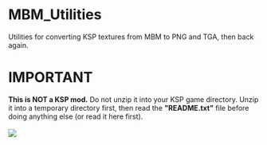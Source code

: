 MBM_Utilities
=============
Utilities for converting KSP textures from MBM to PNG and TGA, then back again.


IMPORTANT
=========
<b>This is NOT a KSP mod.</b>
Do not unzip it into your KSP game directory.
Unzip it into a temporary directory first, then read the
<b>"README.txt"</b> file before doing anything else (or
read it here first).
<br />
<br />
<img src="http://www.hobbytent.com/other/files/ksp.png" />
